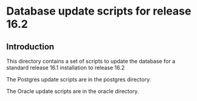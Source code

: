 Database update scripts for release 16.2
========================================

Introduction
------------

This directory contains a set of scripts to update the database for a
standard release 16.1 installation to release 16.2

The Postgres update scripts are in the postgres directory.

The Oracle update scripts are in the oracle directory.
